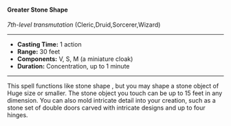 #### Greater Stone Shape
*7th-level transmutation* (Cleric,Druid,Sorcerer,Wizard)
___
- **Casting Time:** 1 action
- **Range:** 30 feet
- **Components:** V, S, M (a miniature cloak)
- **Duration:** Concentration, up to 1 minute
---
This spell functions like stone shape , but you may
shape a stone object of Huge size or smaller. The
stone object you touch can be up to 15 feet in any
dimension. You can also mold intricate detail into
your creation, such as a stone set of double doors
carved with intricate designs and up to four hinges.
